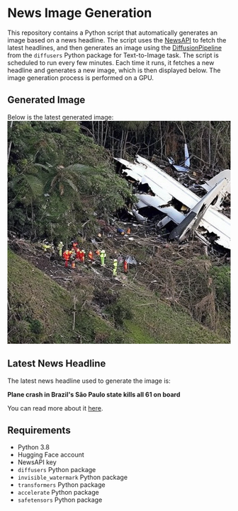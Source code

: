 # News Image Generation
This repository contains a Python script that automatically generates an image based on a news headline. The script uses the [NewsAPI](https://newsapi.org/) to fetch the latest headlines, and then generates an image using the [DiffusionPipeline](https://github.com/huggingface/diffusers) from the `diffusers` Python package for Text-to-Image task.
The script is scheduled to run every few minutes. Each time it runs, it fetches a new headline and generates a new image, which is then displayed below. The image generation process is performed on a GPU.

## Generated Image
Below is the latest generated image:
![Generated Image](image.png)

## Latest News Headline
The latest news headline used to generate the image is:

**Plane crash in Brazil's São Paulo state kills all 61 on board**

You can read more about it [here](https://news.google.com/rss/articles/CBMiWkFVX3lxTE5QaGtEWmE4QzBpRmtNb0JFX215Q0w2N0F6OF9fY3ZybXV3U09JSGxBZUczeHJwVnpIVEJyelV3akNkWmpnR3doNFU4VU01RWFWRlIxQW5aVUstQdIBX0FVX3lxTFBCeVJadVoyYk9Kdl9ORzRyeWdrY2FHMkQ3ZGItYUxvUXc2Yk9LV3FieHJHbjN0ekYxNXJOQzhCM3FiQ0cyVG5SRm5NNzFza0tRcUFVTmRFT0NmOFpvMTdF?oc=5).

## Requirements
- Python 3.8
- Hugging Face account
- NewsAPI key
- `diffusers` Python package
- `invisible_watermark` Python package
- `transformers` Python package
- `accelerate` Python package
- `safetensors` Python package
